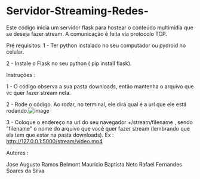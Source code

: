# Servidor-Streaming-Redes-

Este código inicia um servidor flask para hostear o conteúdo multimídia que se deseja fazer stream. A comunicação é feita via protocolo TCP.



Pré requisitos:
  1 - Ter python instalado no seu computador ou pydroid no celular.

  2 - Instale o Flask no seu python ( pip install flask).


Instruções :

1 - O código observa a sua pasta downloads, então mantenha o arquivo que vc quer fazer stream nela.

2 - Rode o código. Ao rodar, no terminal, ele dirá qual é a url que ele está rodando.![image](https://github.com/user-attachments/assets/4df5461a-d324-44e5-8c0c-283e5568b946)

3 - Coloque o endereço na url do seu navegador +/stream/filename , sendo "filename" o nome do arquivo que você quer fazer stream (lembrando que ela tem que estar na pasta downloads). Ex : http://127.0.0.1:5000/stream/video.mp4


Autores : 

Jose Augusto Ramos Belmont
Mauricio Baptista Neto
Rafael Fernandes Soares da Silva
